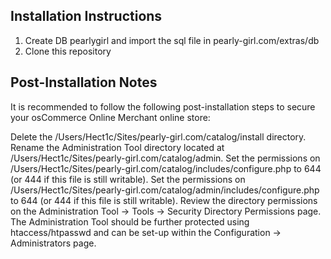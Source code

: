 Installation Instructions
-------------------------
1. Create DB pearlygirl and import the sql file in pearly-girl.com/extras/db
2. Clone this repository


Post-Installation Notes
-----------------------
It is recommended to follow the following post-installation steps to secure your osCommerce Online Merchant online store:

Delete the /Users/Hect1c/Sites/pearly-girl.com/catalog/install directory.
Rename the Administration Tool directory located at /Users/Hect1c/Sites/pearly-girl.com/catalog/admin.
Set the permissions on /Users/Hect1c/Sites/pearly-girl.com/catalog/includes/configure.php to 644 (or 444 if this file is still writable).
Set the permissions on /Users/Hect1c/Sites/pearly-girl.com/catalog/admin/includes/configure.php to 644 (or 444 if this file is still writable).
Review the directory permissions on the Administration Tool -> Tools -> Security Directory Permissions page.
The Administration Tool should be further protected using htaccess/htpasswd and can be set-up within the Configuration -> Administrators page.